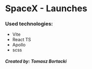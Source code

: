# SpaceX - Launches

### Used technologies:

- Vite
- React TS
- Apollo
- scss

##### Created by: **Tomasz Bortacki**
